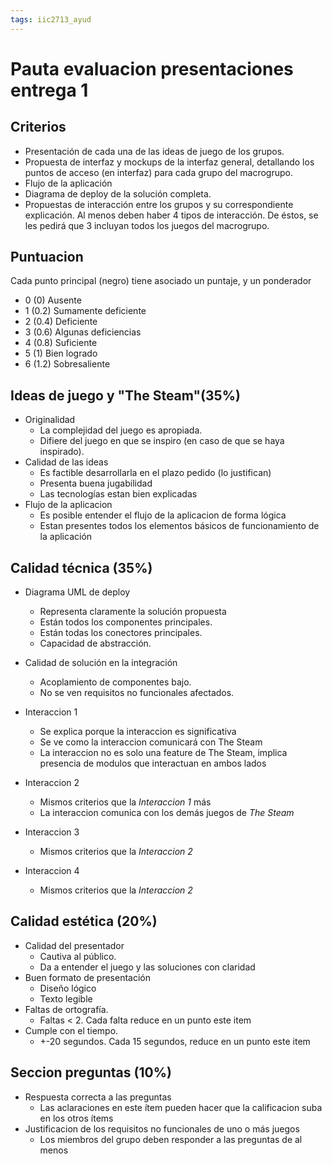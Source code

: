 ```yaml
---
tags: iic2713_ayud
---
```


# Pauta evaluacion presentaciones entrega 1

## Criterios

* Presentación de cada una de las ideas de juego de los grupos.
* Propuesta de interfaz y mockups de la interfaz general, detallando los puntos de acceso (en interfaz) para cada grupo del macrogrupo.
* Flujo de la aplicación
* Diagrama de deploy de la solución completa.
* Propuestas de interacción entre los grupos y su correspondiente explicación. Al menos deben haber 4 tipos de interacción. De éstos, se les pedirá que 3 incluyan todos los juegos del macrogrupo.

## Puntuacion

Cada punto principal (negro) tiene asociado un puntaje, y un ponderador
* 0 (0)   Ausente
* 1 (0.2) Sumamente deficiente
* 2 (0.4) Deficiente
* 3 (0.6) Algunas deficiencias
* 4 (0.8) Suficiente
* 5 (1)   Bien logrado
* 6 (1.2) Sobresaliente
 
## Ideas de juego y "The Steam"(35%)

* Originalidad
    * La complejidad del juego es apropiada.
    * Difiere del juego en que se inspiro (en caso de que se haya inspirado).
* Calidad de las ideas
    * Es factible desarrollarla en el plazo pedido (lo justifican)
    * Presenta buena jugabilidad
    * Las tecnologías estan bien explicadas
* Flujo de la aplicacion
    * Es posible entender el flujo de la aplicacion de forma lógica
    * Estan presentes todos los elementos básicos de funcionamiento de la aplicación

## Calidad técnica (35%)

* Diagrama UML de deploy 
    * Representa claramente la solución propuesta
    * Están todos los componentes principales.
    * Están todas los conectores principales.
    * Capacidad de abstracción.

* Calidad de solución en la integración
    * Acoplamiento de componentes bajo.
    * No se ven requisitos no funcionales afectados.

* Interaccion 1
    * Se explica porque la interaccion es significativa
    * Se ve como la interaccion comunicará con The Steam
    * La interaccion no es solo una feature de The Steam, implica presencia de modulos que interactuan en ambos lados
* Interaccion 2
    * Mismos criterios que la *Interaccion 1* más
    * La interaccion comunica con los demás juegos de *The Steam*
* Interaccion 3
    * Mismos criterios que la *Interaccion 2* 
* Interaccion 4
    * Mismos criterios que la *Interaccion 2*
 
## Calidad estética (20%)
* Calidad del presentador
    * Cautiva al público.
    * Da a entender el juego y las soluciones con claridad
* Buen formato de presentación
    * Diseño lógico
    * Texto legible
* Faltas de ortografía.
    * Faltas < 2. Cada falta reduce en un punto este item
* Cumple con el tiempo.
    * +-20 segundos. Cada 15 segundos, reduce en un punto este item

## Seccion preguntas (10%)

* Respuesta correcta a las preguntas
    * Las aclaraciones en este ítem pueden hacer que la calificacion suba en los otros ítems
* Justificacion de los requisitos no funcionales de uno o más juegos
    * Los miembros del grupo deben responder a las preguntas de al menos